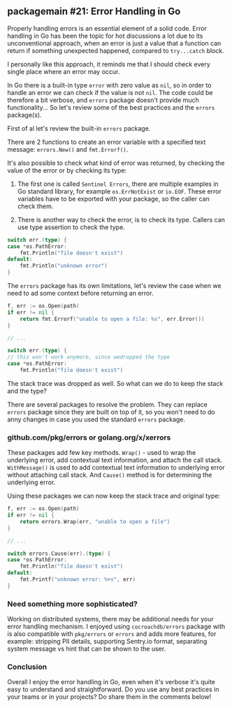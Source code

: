 ## packagemain #21: Error Handling in Go

Properly handling errors is an essential element of a solid code. Error handling in Go has been the topic for hot discussions a lot due to its unconventional approach, when an error is just a value that a function can return if something unexpected happened, compared to `try...catch` block.

I personally like this approach, it reminds me that I should check every single place where an error may occur.

In Go there is a built-in type `error` with zero value as `nil`, so in order to handle an error we can check if the value is not `nil`. The code could be therefore a bit verbose, and `errors` package doesn't provide much functionality... So let's review some of the best practices and the `errors` package(s).

First of al let's review the built-in `errors` package.

There are 2 functions to create an error variable with a specified text message: `errors.New()` and `fmt.Errorf()`.

It's also possible to check what kind of error was returned, by checking the value of the error or by checking its type:

1. The first one is called `Sentinel Errors`, there are multiple examples in Go standard library, for example `os.ErrNotExist`  or `io.EOF`. These error variables have to be exported with your package, so the caller can check them.

2. There is another way to check the error, is to check its type. Callers can use type assertion to check the type.

```go
switch err.(type) {
case *os.PathError:
    fmt.Println("file doesn't exist")
default:
    fmt.Println("unknown error")
}
```

The `errors` package has its own limitations, let's review the case when we need to ad some context before returning an error.

```go
f, err := os.Open(path)
if err != nil {
    return fmt.Errorf("unable to open a file: %s", err.Error())
}

// ...

switch err.(type) {
// this won't work anymore, since wedropped the type
case *os.PathError:
    fmt.Println("file doesn't exist")
```

The stack trace was dropped as well. So what can we do to keep the stack and the type?

There are several packages to resolve the problem. They can replace `errors` package since they are built on top of it, so you won't need to do anny changes in case you used the standard `errors` package.

### github.com/pkg/errors or golang.org/x/xerrors

These packages add few key methods. `Wrap()` - used to wrap the underlying error, add contextual text information, and attach the call stack. `WithMessage()` is used to add contextual text information to underlying error without attaching call stack. And `Cause()` method is for determining the underlying error.

Using these packages we can now keep the stack trace and original type:

```go
f, err := os.Open(path)
if err != nil {
    return errors.Wrap(err, "unable to open a file")
}

// ...

switch errors.Cause(err).(type) {
case *os.PathError:
    fmt.Println("file doesn't exist")
default:
    fmt.Printf("unknown error: %+v", err)
}
```

### Need something more sophisticated?

Working on distributed systems, there may be additional needs for your error handling mechanism. I enjoyed using `cocroachdb/errors` package with is also compatible with `pkg/errors` or `errors` and adds more features, for example: stripping PII details, supporting Sentry.io format, separating system message vs hint that can be shown to the user.

### Conclusion

Overall I enjoy the error handling in Go, even when it's verbose it's quite easy to  understand and straightforward. Do you use any best practices in your teams or in your projects? Do share them in the comments below!